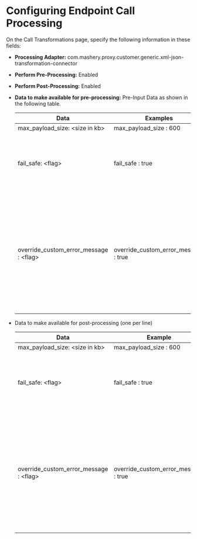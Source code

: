 ﻿---
sidebar_position: 4
---

# Configuring Endpoint Call Processing

<head>
  <meta name="guidename" content="API Management"/>
  <meta name="context" content="GUID-8fdf2d69-00bc-401a-b4a9-cb3372cff407"/>
</head>

On the Call Transformations page, specify the following information in these fields: 

- **Processing Adapter:** com.mashery.proxy.customer.generic.xml-json-transformation-connector 

- **Perform Pre-Processing:** Enabled 

- **Perform Post-Processing:** Enabled 

- **Data to make available for pre-processing:** Pre-Input Data as shown in the following table. 
    
    | Data | Examples | Notes |
    | --- | --- | --- |
    | max\_payload\_size: &lt;size in kb&gt; | max\_payload\_size : 600 | Optional. |
    | fail_safe: &lt;flag&gt; | fail_safe : true | Optional. Default is 'false'. Any value besides 'true' is treated as 'false'. |
    | override\_custom\_error_message : &lt;flag&gt; | override\_custom\_error_message : true | Optional. Default is 'false'. For enabling API service endpoint supported static custom messages to override Connector runtime message. |
    
-  Data to make available for post-processing (one per line)
    
    | Data | Example | Notes |
    | --- | --- | --- |
    | max\_payload\_size: &lt;size in kb&gt; | max\_payload\_size : 600 | Optional. |
    | fail_safe: &lt;flag&gt; | fail_safe : true | Optional. Default is 'false'. Any value besides 'true' is treated as 'false'. |
    | override\_custom\_error_message : &lt;flag&gt; | override\_custom\_error_message : true | Optional. Default is 'false'. For enabling API service endpoint supported static custom messages to override Connector runtime message. |